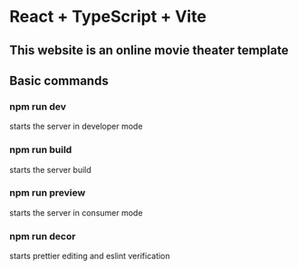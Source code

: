 # React + TypeScript + Vite

## This website is an online movie theater template

## Basic commands
### npm run dev
starts the server in developer mode
### npm run build
starts the server build
### npm run preview
starts the server in consumer mode
### npm run decor
starts prettier editing and eslint verification
